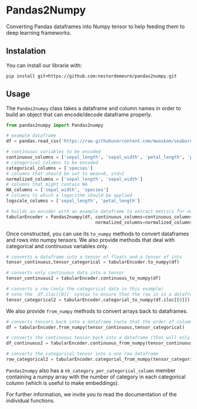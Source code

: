# Pandas2Numpy

Converting Pandas dataframes into Numpy tensor to help feeding them to deep learning frameworks.

## Instalation

You can install our librarie with:

```
pip install git+https://github.com:nestordemeure/pandas2numpy.git
```

## Usage

The `Pandas2numpy` class takes a dataframe and column names in order to build an object that can encode/decode dataframe properly.

```python
from pandas2numpy import Pandas2numpy

# example dataframe
df = pandas.read_csv('https://raw.githubusercontent.com/mwaskom/seaborn-data/master/iris.csv')

# continuous variables to be encoded
continuous_columns = ['sepal_length', 'sepal_width', 'petal_length', 'petal_width']
# categorical_columns to be encoded
categorical_columns = ['species']
# columns that should be set to mean=0, std=1
normalized_columns = ['sepal_length', 'sepal_width']
# columns that might contain NA
NA_columns = ['sepal_width', 'species']
# columns to which a logarithm should be applied
logscale_columns = ['sepal_length', 'petal_length']

# builds an encoder with an example dataframe to extract metrics for normalization and possible categories
tabularEncoder = Pandas2numpy(df, continuous_columns=continuous_columns, categorical_columns=categorical_columns,
							      normalized_columns=normalized_columns, NA_columns=NA_columns, logscale_columns=logscale_columns)
```

Once constructed, you can use its `to_numpy` methods to convert dataframes and rows into numpy tensors.
We also provide methods that deal with categorical and continuous variables only.

```python
# converts a dataframe into a tensor of floats and a tensor of ints
tensor_continuous,tensor_categorical = tabularEncoder.to_numpy(df)

# converts only continuous data into a tensor
tensor_continuous2 = tabularEncoder.continuous_to_numpy(df)

# converts a row (only the categorical data in this example)
# note the `df.iloc[[0]]` syntax to ensure that the row in in a dataframe and not a serie
tensor_categorical2 = tabularEncoder.categorial_to_numpy(df.iloc[[0]])
```

We also provide `from_numpy` methods to convert arrays back to dataframes.

```python
# converts tensors back into a dataframe (note that the order of columns might change)
df = tabularEncoder.from_numpy(tensor_continuous,tensor_categorical)

# converts the continuous tensor back into a dataframe (that will only include continuous columns)
df_continuous2 = tabularEncoder.continuous_from_numpy(tensor_continuous2)

# converts the categorical tensor into a one row dataframe
row_categorical2 = tabularEncoder.categorial_from_numpy(tensor_categorical2)
```

`Pandas2numpy` also has a `nb_category_per_categorical_column` member containing a numpy array with the number of category in each categorical column (which is useful to make embeddings).

For further information, we invite you to read the documentation of the individual functions.
